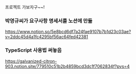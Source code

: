 프로젝트 가보자구~~!

### 박영규씨가 요구사항 명세서를 노션에 만듦
https://www.notion.so/5e8bcd6df7a24fae9107b7b1d23c03ae?v=2ddc45d4a1fc4295bf56ac64fed42381

### TypeScript 사용법 써놓음
https://galvanized-citron-903.notion.site/779510c51b2b4859bcd3dc1f7062834f?pvs=4